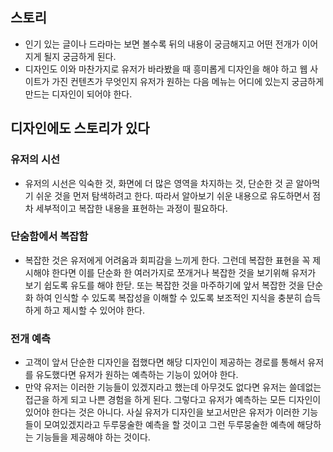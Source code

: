## 스토리
- 인기 있는 글이나 드라마는 보면 볼수록 뒤의 내용이 궁금해지고 어떤 전개가 이어지게 될지 궁금하게 된다.
- 디자인도 이와 마찬가지로 유저가 바라봤을 때 흥미롭게 디자인을 해야 하고 웹 사이트가 가진 컨텐츠가 무엇인지 유저가 원하는 다음 메뉴는 어디에 있는지 궁금하게 만드는 디자인이 되어야 한다.

## 디자인에도 스토리가 있다
### 유저의 시선
- 유저의 시선은 익숙한 것, 화면에 더 많은 영역을 차지하는 것, 단순한 것 곧 알아먹기 쉬운 것을 먼저 탐색하려고 한다. 따라서 알아보기 쉬운 내용으로 유도하면서 점차 세부적이고 복잡한 내용을 표현하는 과정이 필요하다.

### 단숨함에서 복잡함
- 복잡한 것은 유저에게 어려움과 회피감을 느끼게 한다. 그런데 복잡한 표현을 꼭 제시해야 한다면 이를 단순화 한 여러가지로 쪼개거나 복잡한 것을 보기위해 유저가 보기 쉽도록 유도를 해야 한닫. 또는 복잡한 것을 마주하기에 앞서 복잡한 것을 단순화 하여 인식할 수 있도록 복잡성을 이해할 수 있도록 보조적인 지식을 충분히 습득하게 하고 제시할 수 있어야 한다.

### 전개 예측
- 고객이 앞서 단순한 디자인을 접했다면 해당 디자인이 제공하는 경로를 통해서 유저를 유도했다면 유저가 원하는 예측하는 기능이 있어야 한다.
- 만약 유저는 이러한 기능들이 있겠지라고 했는데 아무것도 없다면 유저는 쓸데없는 접근을 하게 되고 나쁜 경험을 하게 된다. 그렇다고 유저가 예측하는 모든 디자인이 있어야 한다는 것은 아니다. 사실 유저가 디자인을 보고서만은 유저가 이러한 기능들이 모여있겠지라고 두루뭉술한 예측을 할 것이고 그런 두루뭉술한 예측에 해당하는 기능들을 제공해야 하는 것이다.
